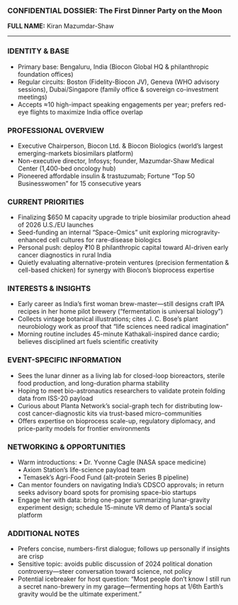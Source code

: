 ### CONFIDENTIAL DOSSIER: The First Dinner Party on the Moon

**FULL NAME:** Kiran Mazumdar-Shaw

---
### IDENTITY & BASE
- Primary base: Bengaluru, India (Biocon Global HQ & philanthropic foundation offices)
- Regular circuits: Boston (Fidelity-Biocon JV), Geneva (WHO advisory sessions), Dubai/Singapore (family office & sovereign co-investment meetings)
- Accepts ≈10 high-impact speaking engagements per year; prefers red-eye flights to maximize India office overlap

### PROFESSIONAL OVERVIEW
- Executive Chairperson, Biocon Ltd. & Biocon Biologics (world’s largest emerging-markets biosimilars platform)
- Non-executive director, Infosys; founder, Mazumdar-Shaw Medical Center (1,400-bed oncology hub)
- Pioneered affordable insulin & trastuzumab; Fortune “Top 50 Businesswomen” for 15 consecutive years

### CURRENT PRIORITIES
- Finalizing $650 M capacity upgrade to triple biosimilar production ahead of 2026 U.S./EU launches
- Seed-funding an internal “Space-Omics” unit exploring microgravity-enhanced cell cultures for rare-disease biologics
- Personal push: deploy ₹10 B philanthropic capital toward AI-driven early cancer diagnostics in rural India
- Quietly evaluating alternative-protein ventures (precision fermentation & cell-based chicken) for synergy with Biocon’s bioprocess expertise

### INTERESTS & INSIGHTS
- Early career as India’s first woman brew-master—still designs craft IPA recipes in her home pilot brewery (“fermentation is universal biology”)
- Collects vintage botanical illustrations; cites J. C. Bose’s plant neurobiology work as proof that “life sciences need radical imagination”
- Morning routine includes 45-minute Kathakali-inspired dance cardio; believes disciplined art fuels scientific creativity

### EVENT-SPECIFIC INFORMATION
- Sees the lunar dinner as a living lab for closed-loop bioreactors, sterile food production, and long-duration pharma stability
- Hoping to meet bio-astronautics researchers to validate protein folding data from ISS-20 payload
- Curious about Planta Network’s social-graph tech for distributing low-cost cancer-diagnostic kits via trust-based micro-communities
- Offers expertise on bioprocess scale-up, regulatory diplomacy, and price-parity models for frontier environments

### NETWORKING & OPPORTUNITIES
- Warm introductions: 
  • Dr. Yvonne Cagle (NASA space medicine)  
  • Axiom Station’s life-science payload team  
  • Temasek’s Agri-Food Fund (alt-protein Series B pipeline)
- Can mentor founders on navigating India’s CDSCO approvals; in return seeks advisory board spots for promising space-bio startups
- Engage her with data: bring one-pager summarizing lunar-gravity experiment design; schedule 15-minute VR demo of Planta’s social platform

### ADDITIONAL NOTES
- Prefers concise, numbers-first dialogue; follows up personally if insights are crisp
- Sensitive topic: avoids public discussion of 2024 political donation controversy—steer conversation toward science, not policy
- Potential icebreaker for host question: “Most people don’t know I still run a secret nano-brewery in my garage—fermenting hops at 1/6th Earth’s gravity would be the ultimate experiment.”
